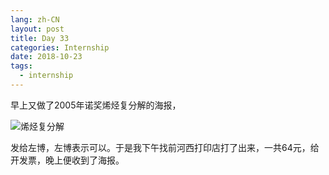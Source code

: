 ```yaml
---
lang: zh-CN
layout: post
title: Day 33
categories: Internship
date: 2018-10-23
tags:
  - internship
---
```


早上又做了2005年诺奖烯烃复分解的海报，

![烯烃复分解](https://ae01.alicdn.com/kf/HTB19Z2jTwHqK1RjSZFkq6x.WFXaQ.jpg)

发给左博，左博表示可以。于是我下午找前河西打印店打了出来，一共64元，给开发票，晚上便收到了海报。
